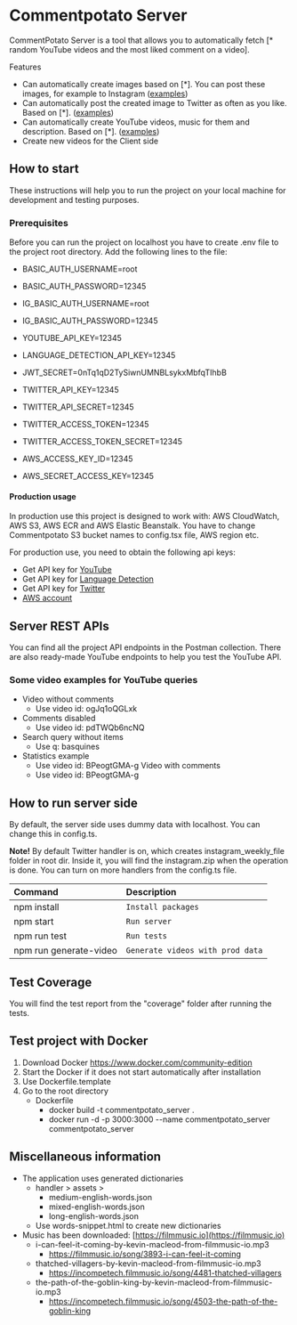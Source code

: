 # Commentpotato Server

CommentPotato Server is a tool that allows you to automatically fetch [* random YouTube videos and the most liked comment on a video].

Features
* Can automatically create images based on [*]. You can post these images, for example to Instagram ([examples](https://www.instagram.com/commentpotato/))
* Can automatically post the created image to Twitter as often as you like. Based on [*]. ([examples](https://twitter.com/commentpotato))
* Can automatically create YouTube videos, music for them and description. Based on [*]. ([examples](https://www.youtube.com/channel/UCXmQk4PYoq5v9jIvmRgfXYg))
* Create new videos for the Client side

## How to start

These instructions will help you to run the project on your local machine for development and testing purposes.

### Prerequisites

Before you can run the project on localhost you have to create .env file to the project root directory. Add the following lines to the file:

* BASIC_AUTH_USERNAME=root
* BASIC_AUTH_PASSWORD=12345

* IG_BASIC_AUTH_USERNAME=root
* IG_BASIC_AUTH_PASSWORD=12345

* YOUTUBE_API_KEY=12345

* LANGUAGE_DETECTION_API_KEY=12345

* JWT_SECRET=0nTq1qD2TySiwnUMNBLsykxMbfqTIhbB

* TWITTER_API_KEY=12345
* TWITTER_API_SECRET=12345
* TWITTER_ACCESS_TOKEN=12345
* TWITTER_ACCESS_TOKEN_SECRET=12345

* AWS_ACCESS_KEY_ID=12345
* AWS_SECRET_ACCESS_KEY=12345

#### Production usage

In production use this project is designed to work with: AWS CloudWatch, AWS S3, AWS ECR and AWS Elastic Beanstalk. You have to change Commentpotato S3 bucket names to config.tsx file, AWS region etc.

For production use, you need to obtain the following api keys:

* Get API key for [YouTube](https://developers.google.com/youtube/v3/docs)
* Get API key for [Language Detection](https://detectlanguage.com)
* Get API key for [Twitter](https://developer.twitter.com/en/docs/twitter-api/getting-started/getting-access-to-the-twitter-api)
* [AWS account](https://aws.amazon.com/console/)

## Server REST APIs

You can find all the project API endpoints in the Postman collection. There are also ready-made YouTube endpoints to help you test the YouTube API.

### Some video examples for YouTube queries

* Video without comments
    * Use video id: ogJq1oQGLxk
* Comments disabled
    * Use video id: pdTWQb6ncNQ
* Search query without items
    * Use q: basquines
* Statistics example
    * Use video id: BPeogtGMA-g
      Video with comments
    * Use video id: BPeogtGMA-g

## How to run server side

By default, the server side uses dummy data with localhost. You can change this in config.ts. 

**Note!** By default Twitter handler is on, which creates instagram_weekly_file folder in root dir. Inside it, you will find the instagram.zip when the operation is done. You can turn on more handlers from the config.ts file.

| Command                | Description                      |
|:-----------------------|:---------------------------------|
| npm install            | `Install packages`               |
| npm start              | `Run server`                     |
| npm run test           | `Run tests`                      |
| npm run generate-video | `Generate videos with prod data` |

## Test Coverage

You will find the test report from the "coverage" folder after running the tests.

## Test project with Docker

1. Download Docker https://www.docker.com/community-edition
2. Start the Docker if it does not start automatically after installation
3. Use Dockerfile.template
4. Go to the root directory
    * Dockerfile
        * docker build -t commentpotato_server .
        * docker run -d -p 3000:3000 --name commentpotato_server commentpotato_server

## Miscellaneous information

* The application uses generated dictionaries
    * handler > assets >
        * medium-english-words.json
        * mixed-english-words.json
        * long-english-words.json
    * Use words-snippet.html to create new dictionaries
* Music has been downloaded: [https://filmmusic.io](https://filmmusic.io)
  * i-can-feel-it-coming-by-kevin-macleod-from-filmmusic-io.mp3
    * https://filmmusic.io/song/3893-i-can-feel-it-coming
  * thatched-villagers-by-kevin-macleod-from-filmmusic-io.mp3
    * https://incompetech.filmmusic.io/song/4481-thatched-villagers
  * the-path-of-the-goblin-king-by-kevin-macleod-from-filmmusic-io.mp3
    * https://incompetech.filmmusic.io/song/4503-the-path-of-the-goblin-king
    
